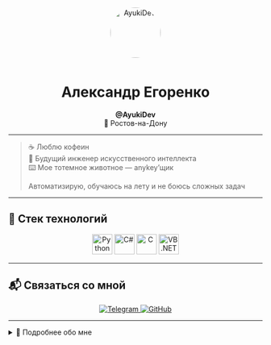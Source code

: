 <div align="center">

<img src="https://i.ibb.co/7JVHYpL4/1.png" width="100" alt="AyukiDev" style="border-radius:50%; margin-bottom: 12px;" />

# Александр Егоренко
**@AyukiDev**  
📍 Ростов-на-Дону

</div>

---

> ☕ Люблю кофеин  
> 🧠 Будущий инженер искусственного интеллекта  
> ⌨️ Мое тотемное животное — anykey’щик  
>  
> Автоматизирую, обучаюсь на лету и не боюсь сложных задач

---

## 💼 Стек технологий

<p align="center">
  <img src="https://cdn.jsdelivr.net/gh/devicons/devicon/icons/python/python-original.svg" width="40" title="Python"/>
  <img src="https://cdn.jsdelivr.net/gh/devicons/devicon/icons/csharp/csharp-original.svg" width="40" title="C#"/>
  <img src="https://cdn.jsdelivr.net/gh/devicons/devicon/icons/c/c-original.svg" width="40" title="C"/>
  <img src="https://upload.wikimedia.org/wikipedia/commons/4/40/VB.NET_Logo.svg" width="40" title="VB.NET"/>
</p>

---

## 📬 Связаться со мной

<p align="center">
  <a href="https://t.me/AyukiDev" target="_blank">
    <img src="https://img.shields.io/badge/Telegram-AyukiDev-229ED9?style=for-the-badge&logo=telegram&logoColor=white" alt="Telegram" />
  </a>
  <a href="https://github.com/ayukistudio" target="_blank">
    <img src="https://img.shields.io/badge/GitHub-ayukistudio-23272f?style=for-the-badge&logo=github&logoColor=white" alt="GitHub" />
  </a>
</p>

---

<details>
  <summary>🧾 Подробнее обо мне</summary>
  <br>
  <ul>
    <li>📚 Изучаю ИИ, машинное обучение и DevOps</li>
    <li>⚙️ Обожаю автоматизацию и чистый, читаемый код</li>
    <li>🤝 Открыт к новым знакомствам, сотрудничеству и интересным проектам</li>
    <li>🌍 Стремлюсь улучшать мир с помощью технологий</li>
  </ul>
</details>
